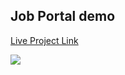 ## Job Portal demo
[Live Project Link](https://iridescent-narwhal-f3c447.netlify.app)

<image src="./src/assets/images/main.svg">